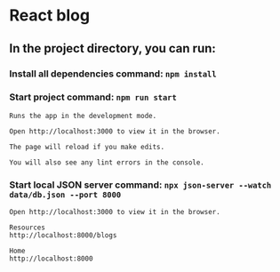 # React blog

## In the project directory, you can run:

### Install all dependencies command: ```npm install```

### Start project command: ```npm run start```

    Runs the app in the development mode.

    Open http://localhost:3000 to view it in the browser.

    The page will reload if you make edits.

    You will also see any lint errors in the console.


### Start local JSON server command: ```npx json-server --watch data/db.json --port 8000```
    
    Open http://localhost:3000 to view it in the browser.

    Resources
    http://localhost:8000/blogs

    Home
    http://localhost:8000

